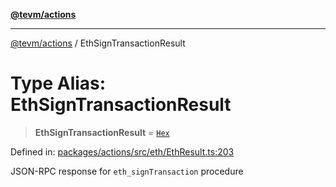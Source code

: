 [**@tevm/actions**](../README.md)

***

[@tevm/actions](../globals.md) / EthSignTransactionResult

# Type Alias: EthSignTransactionResult

> **EthSignTransactionResult** = [`Hex`](Hex.md)

Defined in: [packages/actions/src/eth/EthResult.ts:203](https://github.com/evmts/tevm-monorepo/blob/main/packages/actions/src/eth/EthResult.ts#L203)

JSON-RPC response for `eth_signTransaction` procedure
